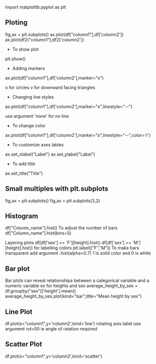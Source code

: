 import matplotlib.pyplot as plt

## Ploting

fig,ax = plt.subplots()
ax.plot(df["column1"],df['column2'])
ax.plot(df2["column1"],df2['column2'])

* To show plot

plt.show()

* Adding markers

ax.plot(df["column1"],df['column2'],marker="o")

o for circles
v for downward facing triangles

* Changing line styles

ax.plot(df["column1"],df['column2'],marker="o",linestyle="--")

use argument 'none' for no line

* To change color

ax.plot(df["column1"],df['column2'],marker="o",linestyle="--",color='r')

* To customize axes lables

ax.set_xlabel("Label")
ax.set_ylabel("Label")

* To add title

ax.set_title("Title")

## Small multiples with plt.subplots

fig,ax = plt.subplots()
fig,ax = plt.subplots(3,2)


## Histogram

df["Column_name"].hist()
To adjust the number of bars
df["Column_name"].hist(bins=5)

Layering plots 
df[df['sex'] == 'F'][height].hist()
df[df['sex'] == 'M'][height].hist()
for labelling colors
plt.label(["F","M"])
To make bars transparent
add argument .hist(alpha=0.7) 1 is solid color and 0 is white

## Bar plot

Bar plots can reveal relationships between a categorical variable and a numeric variable
ex for heights and sex
average_height_by_sex = df.groupby("sex")['height'].mean()
average_height_by_sex.plot(kind="bar",title="Mean height by sex")

## Line Plot
df.plot(x="column1",y='column2',kind='line')
rotating axis label
use argument rot=50 ie angle of ratation required

## Scatter Plot
df.plot(x="column1",y='column2',kind='scatter')

